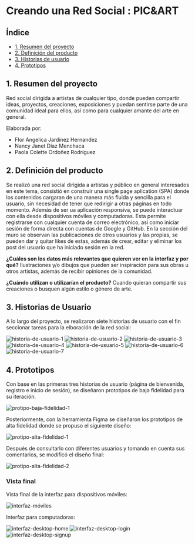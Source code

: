 # Creando una Red Social : PIC&ART

## Índice

* [1. Resumen del proyecto](#1-resumen-del-proyecto)
* [2. Definición del producto](#2-definición-del-producto)
* [3. Historias de usuario](#3-historias-de-usuario)
* [4. Prototipos](#4-prototipos)

## 1. Resumen del proyecto

Red social dirigida a artistas de cualquier tipo, donde pueden compartir ideas, proyectos, creaciones, exposiciones y puedan sentirse parte de una comunidad ideal para ellos, así como para cualquier amante del arte en general.

Elaborada por: 
 - Flor Angelica Jardinez Hernandez
 - Nancy Janet Díaz Menchaca
 - Paola Colette Ordoñez Rodríguez 

## 2. Definición del producto

Se realizó  una red social dirigida a artistas y público en general interesados en este tema, consistió en construir una single page aplication (SPA) donde los contenidos cargaran de una manera más fluida y sencilla para el usuario, sin necesidad de tener que redirigir a otras páginas en todo momento. Además de ser ua aplicación responsiva, se puede interactuar con ella desde dispositivos móviles y computadoras.
Esta permite registrarse con cualquier cuenta de correo electrónico, así como iniciar sesión de forma directa con cuentas de Google y GitHub. 
En la sección del muro se observan las publicaciones de otros usuarios y las propias, se pueden dar y quitar likes de estas, además de crear, editar y eliminar los post del usuario que ha iniciado sesión en la red.

**¿Cuáles son los datos más relevantes que quieren ver en la interfaz y por qué?**
Ilustraciones y/o dibujos que pueden ser inspiración para sus obras u otros artistas, además de recibir opiniones de la comunidad.

**¿Cuándo utilizan o utilizarían el producto?**
Cuando quieran compartir sus creaciones o busquen algún estilo o género de arte.

## 3. Historias de Usuario

A lo largo del proyecto, se realizaron siete historias de usuario con el fin seccionar tareas para la elboración de la red social:

<img src="./src/img-readme/hu-1.png" alt="historia-de-usuario-1"/>
<img src="./src/img-readme/hu-2.png" alt="historia-de-usuario-2"/>
<img src="./src/img-readme/hu-3.png" alt="historia-de-usuario-3"/>
<img src="./src/img-readme/hu-4.png" alt="historia-de-usuario-4"/>
<img src="./src/img-readme/hu-5.png" alt="historia-de-usuario-5"/>
<img src="./src/img-readme/hu-6.png" alt="historia-de-usuario-6"/>
<img src="./src/img-readme/hu-7.png" alt="historia-de-usuario-7"/>

## 4. Prototipos

Con base en las primeras tres historias de usuario (página de bienvenida, registro e inicio de sesión), se diseñaron prototipos de baja fidelidad para su iteración.

<img src="./src/img-readme/prot-baja-fid-1.jpeg" alt="protipo-baja-fidelidad-1"/>

Posteriormente, con la herramienta Figma se diseñaron los prototipos de alta fidelidad donde se propuso el siguiente diseño:  

<img src="./src/img-readme/prot-alta-fid-1.jpeg" alt="protipo-alta-fidelidad-1"/>

Después de consultarlo con diferentes usuarios y tomando en cuenta sus comentarios, se modificó el diseño final:

<img src="./src/img-readme/prot-alta-fid-2.png" alt="protipo-alta-fidelidad-2"/>

### Vista final
Vista final de la interfaz para dispositivos móviles:

<img src="./src/img-readme/final-view.png" alt="interfaz-móviles"/>

Interfaz para computadoras: 

<img src="./src/img-readme/final-view-deskt-1.png" alt="interfaz-desktop-home"/>
<img src="./src/img-readme/final-view-deskt-2.png" alt="interfaz-desktop-login"/>
<img src="./src/img-readme/final-view-deskt-3.png" alt="interfaz-desktop-signup"/>



 